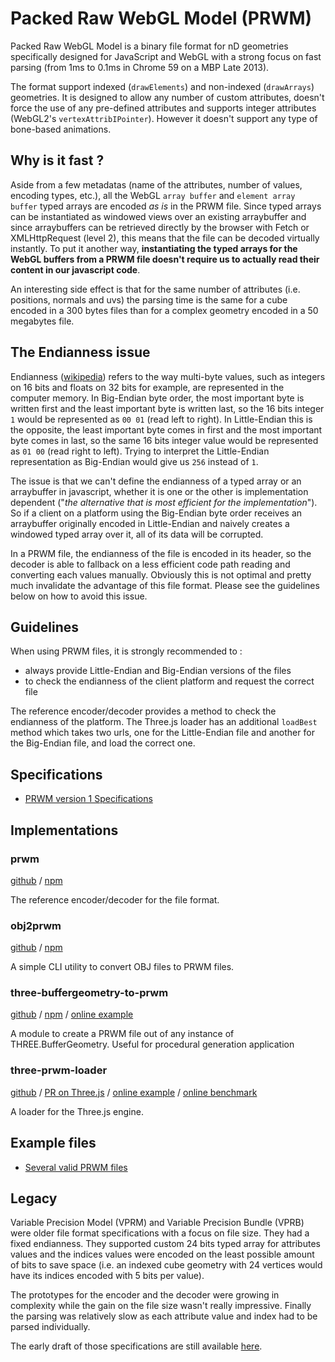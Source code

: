 # Packed Raw WebGL Model (PRWM)

Packed Raw WebGL Model is a binary file format for nD geometries specifically designed for JavaScript and WebGL with a strong focus on fast parsing (from 1ms to 0.1ms in Chrome 59 on a MBP Late 2013).

The format support indexed (`drawElements`) and non-indexed (`drawArrays`) geometries. It is designed to allow any number of custom attributes, doesn't force the use of any pre-defined attributes and supports integer attributes (WebGL2's `vertexAttribIPointer`). However it doesn't support any type of bone-based animations.

## Why is it fast ?

Aside from a few metadatas (name of the attributes, number of values, encoding types, etc.), all the WebGL `array buffer` and `element array buffer` typed arrays are encoded *as is* in the PRWM file. Since typed arrays can be instantiated as windowed views over an existing arraybuffer and since arraybuffers can be retrieved directly by the browser with Fetch or XMLHttpRequest (level 2), this means that the file can be decoded virtually instantly. To put it another way, **instantiating the typed arrays for the WebGL buffers from a PRWM file doesn't require us to actually read their content in our javascript code**.

An interesting side effect is that for the same number of attributes (i.e. positions, normals and uvs) the parsing time is the same for a cube encoded in a 300 bytes files than for a complex geometry encoded in a 50 megabytes file.

## The Endianness issue

Endianness ([wikipedia](https://en.wikipedia.org/wiki/Endianness)) refers to the way multi-byte values, such as integers on 16 bits and floats on 32 bits for example, are represented in the computer memory. In Big-Endian byte order, the most important byte is written first and the least important byte is written last, so the 16 bits integer `1` would be represented as `00 01` (read left to right). In Little-Endian this is the opposite, the least important byte comes in first and the most important byte comes in last, so the same 16 bits integer value would be represented as `01 00` (read right to left). Trying to interpret the Little-Endian representation as Big-Endian would give us `256` instead of `1`.

The issue is that we can't define the endianness of a typed array or an arraybuffer in javascript, whether it is one or the other is implementation dependent ("*the alternative that is most efficient for the implementation*"). So if a client on a platform using the Big-Endian byte order receives an arraybuffer originally encoded in Little-Endian and naively creates a windowed typed array over it, all of its data will be corrupted.

In a PRWM file, the endianness of the file is encoded in its header, so the decoder is able to fallback on a less efficient code path reading and converting each values manually. Obviously this is not optimal and pretty much invalidate the advantage of this file format. Please see the guidelines below on how to avoid this issue.

## Guidelines

When using PRWM files, it is strongly recommended to :

* always provide Little-Endian and Big-Endian versions of the files
* to check the endianness of the client platform and request the correct file

The reference encoder/decoder provides a method to check the endianness of the platform. The Three.js loader has an additional `loadBest` method which takes two urls, one for the Little-Endian file and another for the Big-Endian file, and load the correct one.

## Specifications

 * [PRWM version 1 Specifications](https://github.com/kchapelier/PRWM/blob/master/specifications/prwm.md)

## Implementations

### prwm

[github](https://github.com/kchapelier/PRWM/tree/master/implementations/prwm) / [npm](https://www.npmjs.com/package/prwm)

The reference encoder/decoder for the file format.

### obj2prwm

[github](https://github.com/kchapelier/PRWM/tree/master/implementations/obj2prwm) / [npm](https://www.npmjs.com/package/obj2prwm)

A simple CLI utility to convert OBJ files to PRWM files.

### three-buffergeometry-to-prwm

[github](https://github.com/kchapelier/PRWM/tree/master/implementations/three-buffergeometry-to-prwm) / [npm](https://www.npmjs.com/package/three-buffergeometry-to-prwm) / [online example](http://www.kchapelier.com/prwm/examples/three-buffergeometry-to-prwm.html)

A module to create a PRWM file out of any instance of THREE.BufferGeometry. Useful for procedural generation application

### three-prwm-loader

[github](https://github.com/kchapelier/PRWM/tree/master/implementations/three-prwm-loader) / [PR on Three.js](https://github.com/mrdoob/three.js/pull/11484) / [online example](http://www.kchapelier.com/prwm/examples/three-prwm-loader.html) / [online benchmark](http://www.kchapelier.com/prwm/examples/three-prwm-loader-benchmark.html)

A loader for the Three.js engine.

## Example files

 * [Several valid PRWM files](https://github.com/kchapelier/PRWM/tree/master/models/prwm)

## Legacy

Variable Precision Model (VPRM) and Variable Precision Bundle (VPRB) were older file format specifications with a focus on file size. They had a fixed endianness. They supported custom 24 bits typed array for attributes values and the indices values were encoded on the least possible amount of bits to save space (i.e. an indexed cube geometry with 24 vertices would have its indices encoded with 5 bits per value).

The prototypes for the encoder and the decoder were growing in complexity while the gain on the file size wasn't really impressive. Finally the parsing was relatively slow as each attribute value and index had to be parsed individually.

The early draft of those specifications are still available [here](https://github.com/kchapelier/PRWM/blob/master/legacy/).
